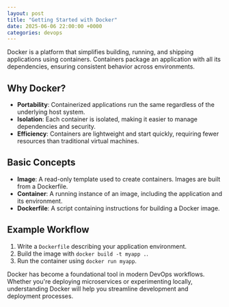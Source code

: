 ```yaml
---
layout: post
title: "Getting Started with Docker"
date: 2025-06-06 22:00:00 +0000
categories: devops
---
```

Docker is a platform that simplifies building, running, and shipping applications using containers. Containers package an application with all its dependencies, ensuring consistent behavior across environments.

## Why Docker?

- **Portability**: Containerized applications run the same regardless of the underlying host system.
- **Isolation**: Each container is isolated, making it easier to manage dependencies and security.
- **Efficiency**: Containers are lightweight and start quickly, requiring fewer resources than traditional virtual machines.

## Basic Concepts

- **Image**: A read-only template used to create containers. Images are built from a Dockerfile.
- **Container**: A running instance of an image, including the application and its environment.
- **Dockerfile**: A script containing instructions for building a Docker image.

## Example Workflow

1. Write a `Dockerfile` describing your application environment.
2. Build the image with `docker build -t myapp .`.
3. Run the container using `docker run myapp`.

Docker has become a foundational tool in modern DevOps workflows. Whether you're deploying microservices or experimenting locally, understanding Docker will help you streamline development and deployment processes.
